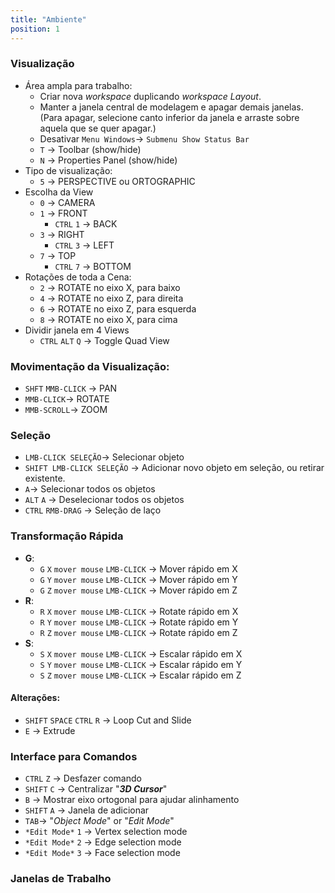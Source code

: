 ```yaml
---
title: "Ambiente"
position: 1
---
```


### Visualização
- Área ampla para trabalho:
    - Criar nova *workspace* duplicando *workspace Layout*.
    - Manter a janela central de modelagem e apagar demais janelas. (Para apagar, selecione canto inferior da janela e arraste sobre aquela que se quer apagar.)
    - Desativar `Menu Windows`-> `Submenu Show Status Bar`
    - `T`  -> Toolbar (show/hide)
    - `N`  -> Properties Panel (show/hide)
- Tipo de visualização:
    - `5`  -> PERSPECTIVE ou ORTOGRAPHIC
- Escolha da View
    - `0` -> CAMERA
    - `1` -> FRONT
        - `CTRL` `1` -> BACK
    - `3`  -> RIGHT
        - `CTRL` `3` -> LEFT
    - `7`  -> TOP
        - `CTRL` `7` -> BOTTOM
- Rotações de toda a Cena:
    - `2`  -> ROTATE no eixo X, para baixo
    - `4`  -> ROTATE no eixo Z, para direita
    - `6`  -> ROTATE no eixo Z, para esquerda
    - `8`  -> ROTATE no eixo X, para cima
- Dividir janela em 4 Views
    - `CTRL` `ALT` `Q` -> Toggle Quad View

### Movimentação da Visualização:
- `SHFT` `MMB-CLICK` -> PAN
- `MMB-CLICK`-> ROTATE
- `MMB-SCROLL`-> ZOOM

### Seleção
- `LMB-CLICK SELEÇÃO`-> Selecionar objeto
- `SHIFT LMB-CLICK SELEÇÃO` -> Adicionar novo objeto em seleção, ou retirar existente.
- `A`-> Selecionar todos os objetos
- `ALT` `A` -> Deselecionar todos os objetos
- `CTRL` `RMB-DRAG` -> Seleção de laço

### Transformação Rápida
- **G**:
    - `G` `X` `mover mouse` `LMB-CLICK` -> Mover rápido em X
    - `G` `Y` `mover mouse` `LMB-CLICK` -> Mover rápido em Y
    - `G` `Z` `mover mouse` `LMB-CLICK` -> Mover rápido em Z
- **R**:
    - `R` `X` `mover mouse` `LMB-CLICK` -> Rotate rápido em X
    - `R` `Y` `mover mouse` `LMB-CLICK` -> Rotate rápido em Y
    - `R` `Z` `mover mouse` `LMB-CLICK` -> Rotate rápido em Z
- **S**:
    - `S` `X` `mover mouse` `LMB-CLICK` -> Escalar rápido em X
    - `S` `Y` `mover mouse` `LMB-CLICK` -> Escalar rápido em Y
    - `S` `Z` `mover mouse` `LMB-CLICK` -> Escalar rápido em Z

#### Alterações:
- `SHIFT` `SPACE` `CTRL` `R` -> Loop Cut and Slide
- `E` -> Extrude

### Interface para Comandos
- `CTRL` `Z` -> Desfazer comando
- `SHIFT` `C` -> Centralizar "***3D Cursor***"
- `B` -> Mostrar eixo ortogonal para ajudar alinhamento
- `SHIFT` `A` -> Janela de adicionar
- `TAB`-> "*Object Mode*" or "*Edit Mode*"
- `*Edit Mode*` `1` -> Vertex selection mode
- `*Edit Mode*` `2` -> Edge selection mode
- `*Edit Mode*` `3` -> Face selection mode


### Janelas de Trabalho

